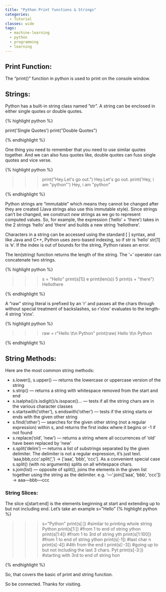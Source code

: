 ```yaml
---
title: "Python Print functions & Strings"
categories:
  - Tutorial
classes: wide
tags:
  - machine-learning
  - python
  - programming
  - learning
---
```



## Print Function:

The “print()” function in python is used to print on the console window.

## Strings: 

Python has a built-in string class named ”str”. A string can be enclosed in either single quotes or double quotes.

{% highlight python %}

print('Single Quotes')
print("Double Quotes")

{% endhighlight %}

One thing you need to remember that you need to use similar quotes together. And we can also fuss quotes like, double quotes can fuss single quotes and vice verse.

{% highlight python %}

>>>print("Hey.Let's go out.")
Hey.Let's go out.
>>> print('Hey, i am "python"')
Hey, i am "python"

{% endhighlight %}

Python strings are “immutable” which means they cannot be changed after they are created (Java strings also use this immutable style). Since strings can’t be changed, we construct *new* strings as we go to represent computed values. So, for example, the expression (‘hello’ + ‘there’) takes in the 2 strings ‘hello’ and ‘there’ and builds a new string ‘hellothere’.

Characters in a string can be accessed using the standard [ ] syntax, and like Java and C++, Python uses zero-based indexing, so if str is ‘hello’ str[1] is ‘e’. If the index is out of bounds for the string, Python raises an error.

The len(string) function returns the length of the string. The ‘+’ operator can concatenate two strings.

{% highlight python %}

>>> s = "Hello"
>>> print(s[1])
e
>>> print(len(s))
5
>>> print(s + "there")
Hellothere

{% endhighlight %}

A “raw” string literal is prefixed by an ‘r’ and passes all the chars through without special treatment of backslashes, so r’x\nx’ evaluates to the length-4 string ‘x\nx’.

{% highlight python %}

>>> raw = r"Hello \t\n Python"
>>> print(raw)
Hello \t\n Python

{% endhighlight %}


<script async src="https://pagead2.googlesyndication.com/pagead/js/adsbygoogle.js"></script>
<!-- horizontal -->
<ins class="adsbygoogle"
     style="display:block"
     data-ad-client="ca-pub-2975147576456254"
     data-ad-slot="4059282902"
     data-ad-format="auto"
     data-full-width-responsive="true"></ins>
<script>
     (adsbygoogle = window.adsbygoogle || []).push({});
</script>

## String Methods:

Here are the most common string methods:

- s.lower(), s.upper() — returns the lowercase or uppercase version of the string
- s.strip() — returns a string with whitespace removed from the start and end
- s.isalpha()/s.isdigit()/s.isspace()… — tests if all the string chars are in the various character classes
- s.startswith(‘other’), s.endswith(‘other’) — tests if the string starts or ends with the given other string
- s.find(‘other’) — searches for the given other string (not a regular expression) within s, and returns the first index where it begins or -1 if not found
- s.replace(‘old’, ‘new’) — returns a string where all occurrences of ‘old’ have been replaced by ‘new’
- s.split(‘delim’) — returns a list of substrings separated by the given delimiter. The delimiter is not a regular expression, it’s just text. ‘aaa,bbb,ccc’.split(‘,’) -> [‘aaa’, ‘bbb’, ‘ccc’]. As a convenient special case s.split() (with no arguments) splits on all whitespace chars.
- s.join(list) — opposite of split(), joins the elements in the given list together using the string as the delimiter. e.g. ‘—‘.join([‘aaa’, ‘bbb’, ‘ccc’]) -> aaa—bbb—ccc

### String Slices:

The slice s[start:end] is the elements beginning at start and extending up to but not including end. Let’s take an example s=”Hello”
{% highlight python %}

>>> s="Python"
>>> print(s[:]) #similar to printing whole string
Python
>>> print(s[1:]) #from 1 to end of string
ython
>>> print(s[1:4]) #from 1 to 3rd of string
yth
>>> print(s[1:100]) #from 1 to end of string
ython
>>> print(s[-1]) #last char
n
>>> print(s[-4]) #4th from the end
t
>>> print(s[:-3]) #going up to but not including the last 3 chars.
Pyt
>>> print(s[-3:]) #starting with 3rd to end of string
hon

{% endhighlight %}

So, that covers the basic of print and string function.

So be connected. Thanks for visiting.

<script async src="https://pagead2.googlesyndication.com/pagead/js/adsbygoogle.js"></script>
<!-- horizontal -->
<ins class="adsbygoogle"
     style="display:block"
     data-ad-client="ca-pub-2975147576456254"
     data-ad-slot="4059282902"
     data-ad-format="auto"
     data-full-width-responsive="true"></ins>
<script>
     (adsbygoogle = window.adsbygoogle || []).push({});
</script>
